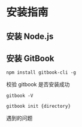 # 安装指南

## 安装 Node.js

## 安装 GitBook

```
npm install gitbook-cli -g
```

校验 gitbook 是否安装成功

```
gitbook -V
```

```
gitbook init {directory}
```

遇到的问题 

